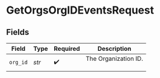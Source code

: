 # GetOrgsOrgIDEventsRequest


## Fields

| Field                  | Type                   | Required               | Description            |
| ---------------------- | ---------------------- | ---------------------- | ---------------------- |
| `org_id`               | *str*                  | :heavy_check_mark:     | The Organization ID.<br/><br/> |